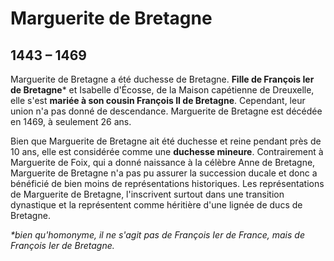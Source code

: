 # Marguerite de Bretagne

## 1443 – 1469

Marguerite de Bretagne a été duchesse de Bretagne. **Fille de François Ier de Bretagne**\* et Isabelle d'Écosse, de la Maison capétienne de Dreuxelle, elle s'est **mariée à son cousin François II de Bretagne**. Cependant, leur union n'a pas donné de descendance. Marguerite de Bretagne est décédée en 1469, à seulement 26 ans.

Bien que Marguerite de Bretagne ait été duchesse et reine pendant près de 10 ans, elle est considérée comme une **duchesse mineure**. Contrairement à Marguerite de Foix, qui a donné naissance à la célèbre Anne de Bretagne, Marguerite de Bretagne n'a pas pu assurer la succession ducale et donc a bénéficié de bien moins de représentations historiques. Les représentations de Marguerite de Bretagne, l'inscrivent surtout dans une transition dynastique et la représentent comme héritière d'une lignée de ducs de Bretagne.

*\*bien qu'homonyme, il ne s'agit pas de François Ier de France, mais de François Ier de Bretagne.*
